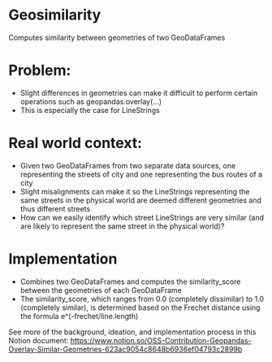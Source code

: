 # Geosimilarity

Computes similarity between geometries of two GeoDataFrames

# Problem:
- Slight differences in geometries can make it difficult to perform certain operations such as geopandas.overlay(...)
- This is especially the case for LineStrings

# Real world context:
- Given two GeoDataFrames from two separate data sources, one representing the streets of city and one representing the bus routes of a city
- Slight misalignments can make it so the LineStrings representing the same streets in the physical world are deemed different geometries and thus different streets
- How can we easily identify which street LineStrings are very similar (and are likely to represent the same street in the physical world)?

# Implementation
- Combines two GeoDataFrames and computes the similarity_score between the geometries of each GeoDataFrame
- The similarity_score, which ranges from 0.0 (completely dissimilar) to 1.0 (completely similar), is determined based on the Frechet distance using the formula e^(-frechet/line.length)

See more of the background, ideation, and implementation process in this Notion document:
https://www.notion.so/OSS-Contribution-Geopandas-Overlay-Similar-Geometries-623ac9054c8648b6936ef04793c2899b
